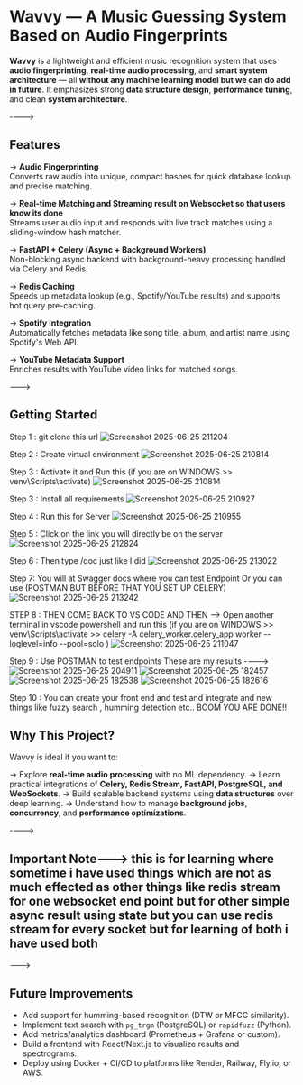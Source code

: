 # Wavvy — A Music Guessing System Based on Audio Fingerprints

**Wavvy** is a lightweight and efficient music recognition system that uses **audio fingerprinting**, **real-time audio processing**, and **smart system architecture** — all **without any machine learning model but we can do add in future**. It emphasizes strong **data structure design**, **performance tuning**, and clean **system architecture**.

---->

##  Features

->  **Audio Fingerprinting**  
  Converts raw audio into unique, compact hashes for quick database lookup and precise matching.

->  **Real-time Matching and Streaming result on Websocket so that users know its done**  
  Streams user audio input and responds with live track matches using a sliding-window hash matcher.

->  **FastAPI + Celery (Async + Background Workers)**  
  Non-blocking async backend with background-heavy processing handled via Celery and Redis.

-> **Redis Caching**  
  Speeds up metadata lookup (e.g., Spotify/YouTube results) and supports hot query pre-caching.

-> **Spotify Integration**  
  Automatically fetches metadata like song title, album, and artist name using Spotify's Web API.

-> **YouTube Metadata Support**  
  Enriches results with YouTube video links for matched songs.

--->  
##  Getting Started
Step 1 : git clone this url
![Screenshot 2025-06-25 211204](https://github.com/user-attachments/assets/ad282679-f072-4728-b158-79d7f1f42370)

Step 2 : Create virtual environment
![Screenshot 2025-06-25 210814](https://github.com/user-attachments/assets/92b9e2ba-13af-42f1-bfcb-391b75812b11)

Step 3 : Activate it and Run this (if you are on WINDOWS >> venv\Scripts\activate)
![Screenshot 2025-06-25 210814](https://github.com/user-attachments/assets/61b45c33-6382-450e-a1e8-790b09fb9b01)

Step 3 : Install all requirements
![Screenshot 2025-06-25 210927](https://github.com/user-attachments/assets/a3e8207c-93bd-42b8-838c-c92166238662)

Step 4 : Run this for Server
![Screenshot 2025-06-25 210955](https://github.com/user-attachments/assets/b0a2b6c6-4061-4657-8264-8739ae9f4d8d)

Step 5 : Click on the link you will directly be on the server
![Screenshot 2025-06-25 212824](https://github.com/user-attachments/assets/5e8ffd04-bef6-4303-baa9-4f69c6dc8dc0)

Step 6 : Then type /doc just like I did
![Screenshot 2025-06-25 213022](https://github.com/user-attachments/assets/9a93ff6d-a334-44a5-895f-a55975e17569)

Step 7: You will at Swagger docs where you can test Endpoint Or you can use (POSTMAN BUT BEFORE THAT YOU SET UP CELERY)
![Screenshot 2025-06-25 213242](https://github.com/user-attachments/assets/7d3b4ad1-58a7-4f33-8896-804d84b507b8)

STEP 8 : THEN COME BACK TO VS CODE AND THEN --> Open another terminal in vscode powershell and run this (if you are on WINDOWS >> venv\Scripts\activate >> celery -A celery_worker.celery_app worker --loglevel=info --pool=solo )
![Screenshot 2025-06-25 211047](https://github.com/user-attachments/assets/53bf465f-1273-4c35-9d67-6457c15de0d9)

Step 9 : Use POSTMAN to test endpoints 
These are my results
---->
![Screenshot 2025-06-25 204911](https://github.com/user-attachments/assets/8e8dcba3-dc25-4e2a-bc42-828f5a7b2b41)
![Screenshot 2025-06-25 182457](https://github.com/user-attachments/assets/2b8013b9-24bb-43f6-8dfa-9165437bd635)
![Screenshot 2025-06-25 182538](https://github.com/user-attachments/assets/2084750b-e451-4889-aa16-6979eae012bb)
![Screenshot 2025-06-25 182616](https://github.com/user-attachments/assets/37f1d868-0412-462e-8c96-383848c4341c)

Step 10 : You can create your front end and test and integrate and new things like fuzzy search , humming detection etc..
BOOM YOU ARE DONE!!

## Why This Project?

Wavvy is ideal if you want to:

-> Explore **real-time audio processing** with no ML dependency.
-> Learn practical integrations of **Celery, Redis Stream, FastAPI, PostgreSQL, and WebSockets**.
-> Build scalable backend systems using **data structures** over deep learning.
-> Understand how to manage **background jobs**, **concurrency**, and **performance optimizations**.

---->
## Important Note---> this is for learning where sometime i have used things which are not as much effected as other things like redis stream for one websocket end point but for other simple async result using state but you can use redis stream for every socket but for learning of both i have used both

--->

## Future Improvements

-  Add support for humming-based recognition (DTW or MFCC similarity).
-  Implement text search with `pg_trgm` (PostgreSQL) or `rapidfuzz` (Python).
-  Add metrics/analytics dashboard (Prometheus + Grafana or custom).
-  Build a frontend with React/Next.js to visualize results and spectrograms.
-  Deploy using Docker + CI/CD to platforms like Render, Railway, Fly.io, or AWS.



